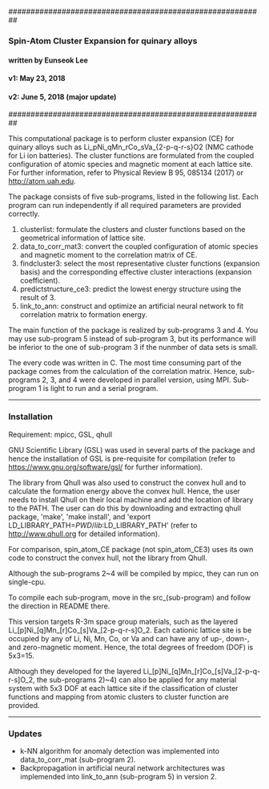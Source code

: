 ##########################################################
### Spin-Atom Cluster Expansion for quinary alloys
#### written by Eunseok Lee
#### v1: May 23, 2018
#### v2: June 5, 2018 (major update)
##########################################################

This computational package is to perform cluster expansion (CE) for quinary alloys such as Li_pNi_qMn_rCo_sVa_{2-p-q-r-s}O2 (NMC cathode for Li ion batteries). The cluster functions are formulated from the coupled configuration of atomic species and magnetic moment at each lattice site. For further information, refer to Physical Review B 95, 085134 (2017) or http://atom.uah.edu.

The package consists of five sub-programs, listed in the following list. Each program can run independently if all required parameters are provided correctly.

1. clusterlist: formulate the clusters and cluster functions based on the geometrical information of lattice site.
2. data_to_corr_mat3: convert the coupled configuration of atomic species and magnetic moment to the correlation matrix of CE.
3. findcluster3: select the most representative cluster functions (expansion basis) and the corresponding effective cluster interactions (expansion coefficient).
4. predictstructure_ce3: predict the lowest energy structure using the result of 3.
5. link_to_ann: construct and optimize an artificial neural network to fit correlation matrix to formation energy.

The main function of the package is realized by sub-programs 3 and 4. You may use sub-program 5 instead of sub-program 3, but its performance will be inferior to the one of sub-program 3 if the nunmber of data sets is small.

The every code was written in C. The most time consuming part of the package comes from the calculation of the correlation matrix. Hence, sub-programs 2, 3, and 4 were developed in parallel version, using MPI. Sub-program 1 is light to run and a serial program. 

* * *
### Installation 
Requirement: mpicc, GSL, qhull

GNU Scientific Library (GSL) was used in several parts of the package and hence the installation of GSL is pre-requisite for compilation (refer to https://www.gnu.org/software/gsl/ for further information).

The library from Qhull was also used to construct the convex hull and to calculate the formation energy above the convex hull. Hence, the user needs to install Qhull on their local machine and add the location of library to the PATH. The user can do this by downloading and extracting qhull package, 'make', 'make install', and 'export LD_LIBRARY_PATH=$PWD/lib:$LD_LIBRARY_PATH' (refer to http://www.qhull.org for detailed information). 

For comparison, spin_atom_CE package (not spin_atom_CE3) uses its own code to construct the convex hull, not the library from Qhull.

Although the sub-programs 2~4 will be compiled by mpicc, they can run on single-cpu.

To compile each sub-program, move in the src_(sub-program) and follow the direction in README there.

This version targets R-3m space group materials, such as the layered Li_[p]Ni_[q]Mn_[r]Co_[s]Va_[2-p-q-r-s]O_2. Each cationic lattice site is be occupied by any of Li, Ni, Mn, Co, or Va and can have any of up-, down-, and zero-magnetic moment. Hence, the total degrees of freedom (DOF) is 5x3=15.

Although they developed for the layered Li_[p]Ni_[q]Mn_[r]Co_[s]Va_[2-p-q-r-s]O_2, the sub-programs 2)~4) can also be applied for any material system with 5x3 DOF at each lattice site if the classification of cluster functions and mapping from atomic clusters to cluster function are provided.


* * *
### Updates
- k-NN algorithm for anomaly detection was implemented into data_to_corr_mat (sub-program 2).
- Backpropagation in artificial neural network architectures was implemended into link_to_ann (sub-program 5) in version 2.
